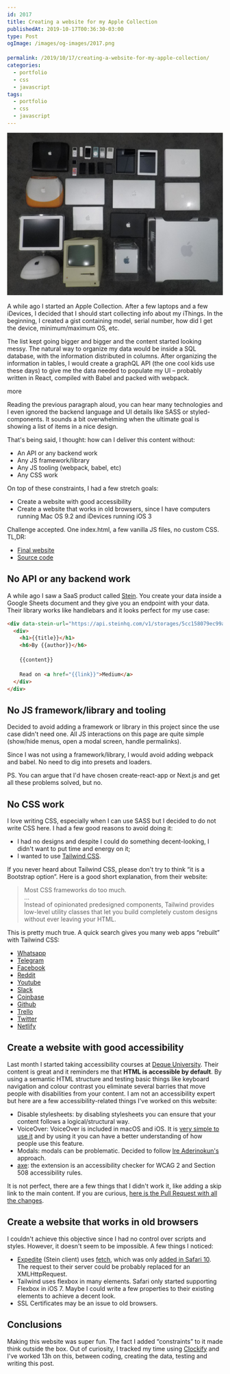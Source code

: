 ```yaml
---
id: 2017
title: Creating a website for my Apple Collection
publishedAt: 2019-10-17T00:36:30-03:00
type: Post
ogImage: /images/og-images/2017.png

permalink: /2019/10/17/creating-a-website-for-my-apple-collection/
categories:
  - portfolio
  - css
  - javascript
tags:
  - portfolio
  - css
  - javascript
---
```


![Part of the collection](/wp-content/uploads/2019/10/collection.jpg)

A while ago I started an Apple Collection. After a few laptops and a few iDevices, I decided that I should start collecting info about my iThings. In the beginning, I created a gist containing model, serial number, how did I get the device, minimum/maximum OS, etc.

The list kept going bigger and bigger and the content started looking messy. The natural way to organize my data would be inside a SQL database, with the information distributed in columns. After organizing the information in tables, I would create a graphQL API (the one cool kids use these days) to give me the data needed to populate my UI – probably written in React, compiled with Babel and packed with webpack.

<span className="hidden">more</span>

Reading the previous paragraph aloud, you can hear many technologies and I even ignored the backend language and UI details like SASS or styled-components. It sounds a bit overwhelming when the ultimate goal is showing a list of items in a nice design.

That's being said, I thought: how can I deliver this content without:

  * An API or any backend work
  * Any JS framework/library
  * Any JS tooling (webpack, babel, etc)
  * Any CSS work

On top of these constraints, I had a few stretch goals:

  * Create a website with good accessibility
  * Create a website that works in old browsers, since I have computers running Mac OS 9.2 and iDevices running iOS 3

Challenge accepted. One index.html, a few vanilla JS files, no custom CSS. TL,DR:

  * [Final website](https://bit.ly/collection-website)
  * [Source code](https://bit.ly/collection-source)

## No API or any backend work

A while ago I saw a SaaS product called [Stein](https://steinhq.com/). You create your data inside a Google Sheets document and they give you an endpoint with your data. Their library works like handlebars and it looks perfect for my use case:

```html
<div data-stein-url="https://api.steinhq.com/v1/storages/5cc158079ec99a2f484dcb40/Sheet1" data-stein-limit="2">
  <div>
    <h1>{{title}}</h1>
    <h6>By {{author}}</h6>

    {{content}}

    Read on <a href="{{link}}">Medium</a>
  </div>
</div>
```

## No JS framework/library and tooling

Decided to avoid adding a framework or library in this project since the use case didn't need one. All JS interactions on this page are quite simple (show/hide menus, open a modal screen, handle permalinks).

Since I was not using a framework/library, I would avoid adding webpack and babel. No need to dig into presets and loaders.

PS. You can argue that I'd have chosen create-react-app or Next.js and get all these problems solved, but no.

## No CSS work

I love writing CSS, especially when I can use SASS but I decided to do not write CSS here. I had a few good reasons to avoid doing it:

  * I had no designs and despite I could do something decent-looking, I didn't want to put time and energy on it;
  * I wanted to use [Tailwind CSS](https://tailwindcss.com).

If you never heard about Tailwind CSS, please don't try to think &#8220;it is a Bootstrap option&#8221;. Here is a good short explanation, from their website:

<blockquote>
  Most CSS frameworks do too much.<br />&#8230;<br />Instead of opinionated predesigned components, Tailwind provides low-level utility classes that let you build completely custom designs without ever leaving your HTML.
</blockquote>

This is pretty much true. A quick search gives you many web apps &#8220;rebuilt&#8221; with Tailwind CSS:

  * [Whatsapp](https://tailwindcomponents.com/component/whatsapp-web-clone)
  * [Telegram](https://tailwindcomponents.com/component/telegram-desktop-using-tailwindcss)
  * [Facebook](https://tailwindcomponents.com/component/facebook-clone)
  * [Reddit](https://tailwindcomponents.com/component/reddit-clone)
  * [Youtube](https://tailwindcomponents.com/component/youtube-clone)
  * [Slack](https://tailwindcomponents.com/component/slack-clone-1)
  * [Coinbase](https://tailwindcomponents.com/component/coinbase-clone)
  * [Github](https://tailwindcomponents.com/component/github-profile-clone)
  * [Trello](https://tailwindcomponents.com/component/trello-panel-clone)
  * [Twitter](https://codepen.io/drehimself/full/vpeVMx/)
  * [Netlify](https://www.youtube.com/watch?v=_JhTaENzfZQ)

## Create a website with good accessibility

Last month I started taking accessibility courses at [Deque University](https://dequeuniversity.com/curriculum/packages/full). Their content is great and it reminders me that **HTML is accessible by default**. By using a semantic HTML structure and testing basic things like keyboard navigation and colour contrast you eliminate several barries that move people with disabilities from your content. I am not an accessibility expert but here are a few accessibility-related things I've worked on this website:

  * Disable stylesheets: by disabling stylesheets you can ensure that your content follows a logical/structural way.
  * VoiceOver: VoiceOver is included in macOS and iOS. It is [very simple to use it](https://webaim.org/articles/voiceover/) and by using it you can have a better understanding of how people use this feature.
  * Modals: modals can be problematic. Decided to follow [Ire Aderinokun's](https://bitsofco.de/accessible-modal-dialog/) approach.
  * [axe](https://chrome.google.com/webstore/detail/axe-web-accessibility-tes/lhdoppojpmngadmnindnejefpokejbdd): the extension is an accessibility checker for WCAG 2 and Section 508 accessibility rules.

It is not perfect, there are a few things that I didn't work it, like adding a skip link to the main content. If you are curious, [here is the Pull Request with all the changes](https://github.com/leonardofaria/collection/pull/1).

## Create a website that works in old browsers

I couldn't achieve this objective since I had no control over scripts and styles. However, it doesn't seem to be impossible. A few things I noticed:

  * [Expedite](https://github.com/SteinHQ/Expedite) (Stein client) uses [fetch](https://github.com/SteinHQ/Expedite/blob/master/index.js#L51-L54), which was only [added in Safari 10](https://caniuse.com/#feat=fetch). The request to their server could be probably replaced for an XMLHttpRequest.
  * Tailwind uses flexbox in many elements. Safari only started supporting Flexbox in iOS 7. Maybe I could write a few properties to their existing elements to achieve a decent look.
  * SSL Certificates may be an issue to old browsers.

## Conclusions

Making this website was super fun. The fact I added &#8220;constraints&#8221; to it made think outside the box. Out of curiosity, I tracked my time using [Clockify](https://clockify.me) and I've worked 13h on this, between coding, creating the data, testing and writing this post.
